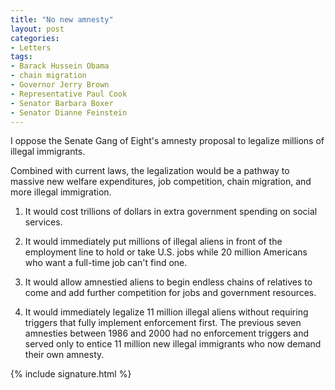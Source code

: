 ```yaml
---
title: "No new amnesty"
layout: post
categories:
- Letters
tags:
- Barack Hussein Obama
- chain migration
- Governor Jerry Brown
- Representative Paul Cook
- Senator Barbara Boxer
- Senator Dianne Feinstein
---
```


I oppose the Senate Gang of Eight's amnesty proposal to legalize millions of illegal immigrants.

Combined with current laws, the legalization would be a pathway to massive new welfare expenditures, job competition, chain migration, and more illegal immigration.

1. It would cost trillions of dollars in extra government spending on social services.

2. It would immediately put millions of illegal aliens in front of the employment line to hold or take U.S. jobs while 20 million Americans who want a full-time job can't find one.

3. It would allow amnestied aliens to begin endless chains of relatives to come and add further competition for jobs and government resources.

4. It would immediately legalize 11 million illegal aliens without requiring triggers that fully implement enforcement first. The previous seven amnesties between 1986 and 2000 had no enforcement triggers and served only to entice 11 million new illegal immigrants who now demand their own amnesty.

{% include signature.html %}
